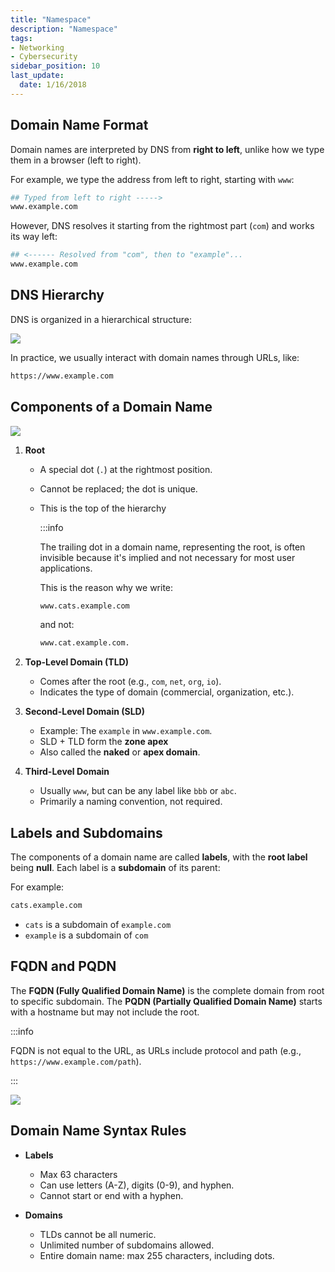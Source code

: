 ```yaml
---
title: "Namespace"
description: "Namespace"
tags: 
- Networking
- Cybersecurity
sidebar_position: 10
last_update:
  date: 1/16/2018
---
```




## Domain Name Format 

Domain names are interpreted by DNS from **right to left**, unlike how we type them in a browser (left to right).

For example, we type the address from left to right, starting with `www`:

```bash
## Typed from left to right -----> 
www.example.com
```

However, DNS resolves it starting from the rightmost part (`com`) and works its way left:

```bash
## <------ Resolved from "com", then to "example"...
www.example.com
```


## DNS Hierarchy 

DNS is organized in a hierarchical structure:

<div class="img-center"> 

![](/img/docs/all-things-network-basics-dns-hierarchy-1.png)

</div>

In practice, we usually interact with domain names through URLs, like:

```bash
https://www.example.com
```


## Components of a Domain Name


<div class="img-center"> 

![](/img/docs/all-things-network-basics-dns.png)

</div>


1. **Root**

   - A special dot (`.`) at the rightmost position.
   - Cannot be replaced; the dot is unique.
   - This is the top of the hierarchy 

      :::info 

      The trailing dot in a domain name, representing the root, is often invisible because it's implied and not necessary for most user applications.

      This is the reason why we write:

      ```bash
      www.cats.example.com  
      ```

      and not:

      ```bash
      www.cat.example.com. 
      ```

2. **Top-Level Domain (TLD)**

   - Comes after the root (e.g., `com`, `net`, `org`, `io`).
   - Indicates the type of domain (commercial, organization, etc.).

3. **Second-Level Domain (SLD)**

   - Example: The `example` in `www.example.com`.
   - SLD + TLD form the **zone apex**
   - Also called the **naked** or **apex domain**.

4. **Third-Level Domain**

   - Usually `www`, but can be any label like `bbb` or `abc`.
   - Primarily a naming convention, not required.

## Labels and Subdomains

The components of a domain name are called **labels**, with the **root label** being **null**. Each label is a **subdomain** of its parent:

For example:

```bash
cats.example.com 
```

- `cats` is a subdomain of `example.com`
- `example` is a subdomain of `com`

## FQDN and PQDN

The **FQDN (Fully Qualified Domain Name)** is the complete domain from root to specific subdomain.
The **PQDN (Partially Qualified Domain Name)** starts with a hostname but may not include the root.

:::info 

FQDN is not equal to the URL, as URLs include protocol and path (e.g., `https://www.example.com/path`).

:::


<div class="img-center"> 

![](/img/docs/all-things-network-basics-dns-long-dns.png)

</div>



## Domain Name Syntax Rules

- **Labels**
  - Max 63 characters
  - Can use letters (A-Z), digits (0-9), and hyphen.
  - Cannot start or end with a hyphen.

- **Domains**
  - TLDs cannot be all numeric.
  - Unlimited number of subdomains allowed.
  - Entire domain name: max 255 characters, including dots.
